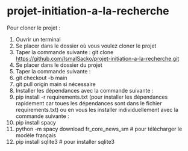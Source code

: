 # projet-initiation-a-la-recherche
Pour cloner le projet : 
1. Ouvrir un terminal
2. Se placer dans le dossier où vous voulez cloner le projet
3. Taper la commande suivante : 
git clone https://github.com/IsmalSacko/projet-initiation-a-la-recherche.git
4. Se placer dans le dossier du projet
5. Taper la commande suivante :
6. git checkout -b main
7. git pull origin main si nécessaire
8. Installer les dépendances avec la commande suivante :
9. pip install -r requirements.txt (pour installer les dépendances rapidement car toues les dépendances sont dans le fichier requirements.txt)
ou en vous les installer individuellement avec la commande suivante :
10. pip install spacy
11. python -m spacy download fr_core_news_sm # pour télécharger le modèle français
12. pip install sqlite3 # pour installer sqlite3
